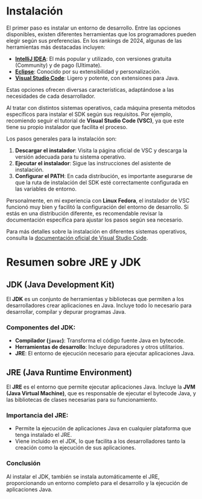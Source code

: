 # Instalación

El primer paso es instalar un entorno de desarrollo. Entre las opciones disponibles, existen diferentes herramientas que los programadores pueden elegir según sus preferencias. En los rankings de 2024, algunas de las herramientas más destacadas incluyen:

- **[IntelliJ IDEA](https://www.jetbrains.com/idea/)**: El más popular y utilizado, con versiones gratuita (Community) y de pago (Ultimate).
- **[Eclipse](https://eclipseide.org/)**: Conocido por su extensibilidad y personalización.
- **[Visual Studio Code](https://code.visualstudio.com/docs/languages/java)**: Ligero y potente, con extensiones para Java.

Estas opciones ofrecen diversas características, adaptándose a las necesidades de cada desarrollador.

Al tratar con distintos sistemas operativos, cada máquina presenta métodos específicos para instalar el SDK según sus requisitos. Por ejemplo, recomiendo seguir el tutorial de **Visual Studio Code (VSC)**, ya que este tiene su propio instalador que facilita el proceso.

Los pasos generales para la instalación son:

1. **Descargar el instalador**: Visita la página oficial de VSC y descarga la versión adecuada para tu sistema operativo.
2. **Ejecutar el instalador**: Sigue las instrucciones del asistente de instalación.
3. **Configurar el PATH**: En cada distribución, es importante asegurarse de que la ruta de instalación del SDK esté correctamente configurada en las variables de entorno.

Personalmente, en mi experiencia con **Linux Fedora**, el instalador de VSC funcionó muy bien y facilitó la configuración del entorno de desarrollo. Si estás en una distribución diferente, es recomendable revisar la documentación específica para ajustar los pasos según sea necesario.

Para más detalles sobre la instalación en diferentes sistemas operativos, consulta la [documentación oficial de Visual Studio Code](https://code.visualstudio.com/docs/languages/java).

# Resumen sobre JRE y JDK

## JDK (Java Development Kit)
El **JDK** es un conjunto de herramientas y bibliotecas que permiten a los desarrolladores crear aplicaciones en Java. Incluye todo lo necesario para desarrollar, compilar y depurar programas Java. 

### Componentes del JDK:
- **Compilador (`javac`)**: Transforma el código fuente Java en bytecode.
- **Herramientas de desarrollo**: Incluye depuradores y otros utilitarios.
- **JRE**: El entorno de ejecución necesario para ejecutar aplicaciones Java.

## JRE (Java Runtime Environment)
El **JRE** es el entorno que permite ejecutar aplicaciones Java. Incluye la **JVM (Java Virtual Machine)**, que es responsable de ejecutar el bytecode Java, y las bibliotecas de clases necesarias para su funcionamiento.

### Importancia del JRE:
- Permite la ejecución de aplicaciones Java en cualquier plataforma que tenga instalado el JRE.
- Viene incluido en el JDK, lo que facilita a los desarrolladores tanto la creación como la ejecución de sus aplicaciones.

### Conclusión
Al instalar el JDK, también se instala automáticamente el JRE, proporcionando un entorno completo para el desarrollo y la ejecución de aplicaciones Java.
